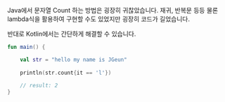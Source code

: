 Java에서 문자열 Count 하는 방법은 굉장히 귀찮았습니다. 재귀, 반복문 등등 물론 lambda식을 활용하여 구현할 수도 있었지만 굉장히 코드가 길었습니다.



반대로 Kotlin에서는 간단하게 해결할 수 있습니다.
```kotlin
fun main() {

	val str = "hello my name is JGeun"
    
    println(str.count{it == 'l'})
    
    // result: 2
}
```